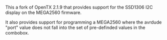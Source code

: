 This a fork of OpenTX 2.1.9 that provides support for the SSD1306 I2C display on the MEGA2560 firmware.

It also provides support for programming a MEGA2560 where the avrdude "port" value does not fall into the set of pre-definded values in the combobox.
